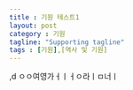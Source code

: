 ```yaml
---
title : 기원 테스트1
layout: post
category : 기원
tagline: "Supporting tagline"
tags : [기원],[역사 및 기원]
---
```


,d
ㅇㅇ여영가ㅓㅣㅓㅇ라ㅣㅁ너ㅣ
